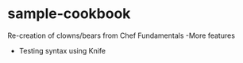 # sample-cookbook

Re-creation of clowns/bears from Chef Fundamentals
-More features
- Testing syntax using Knife
